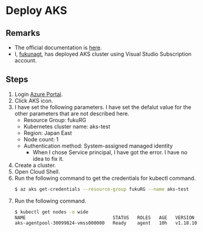 # Deploy AKS
## Remarks
- The official documentation is [here](https://docs.microsoft.com/en-us/azure/aks/kubernetes-walkthrough-portal).
- I, [fukunagt](https://github.com/fukunagt), has deployed AKS cluster using Visual Studio Subscription account.

<!--
### Prerequisite
- Create Azure account.
- Create a resource group.
- Create a cloud shell resource.
-->

## Steps
1. Login [Azure Portal](https://portal.azure.com/#home).
1. Click AKS icon.
1. I have set the following parameters. I have set the defalut value for the other parameters that are not described here.
   - Resource Group: fukuRG
   - Kubernetes cluster name: aks-test
   - Region: Japan East
   - Node count: 1
   - Authentication method: System-assigned managed identity
     - When I chose Service principal, I have got the error. I have no idea to fix it.
1. Create a cluster.
1. Open Cloud Shell.
1. Run the following command to get the credentials for kubectl command.
   ```sh
   $ az aks get-credentials --resource-group fukuRG --name aks-test
   ```
1. Run the following command.
   ```sh
   $ kubectl get nodes -o wide
   NAME                                STATUS   ROLES   AGE   VERSION    INTERNAL-IP   EXTERNAL-IP   OS-IMAGE             KERNEL-VERSION     CONTAINER-RUNTIME
   aks-agentpool-30099824-vmss000000   Ready    agent   10h   v1.18.10   10.240.0.4    <none>        Ubuntu 18.04.5 LTS   5.4.0-1034-azure   docker://19.3.12
   ```
